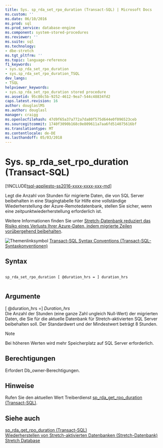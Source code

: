 ```yaml
---
title: Sys. sp_rda_set_rpo_duration (Transact-SQL) | Microsoft Docs
ms.custom: ''
ms.date: 06/10/2016
ms.prod: sql
ms.prod_service: database-engine
ms.component: system-stored-procedures
ms.reviewer: ''
ms.suite: sql
ms.technology:
- dbe-stretch
ms.tgt_pltfrm: ''
ms.topic: language-reference
f1_keywords:
- sys.sp_rda_set_rpo_duration
- sys.sp_rda_set_rpo_duration_TSQL
dev_langs:
- TSQL
helpviewer_keywords:
- sys.sp_rda_set_rpo_duration stored procedure
ms.assetid: 95c80c5b-9252-4612-9ea7-544c48834fd2
caps.latest.revision: 16
author: douglaslMS
ms.author: douglasl
manager: craigg
ms.openlocfilehash: 47d9f65a37a772a7da80f575d644e0f096523ceb
ms.sourcegitcommit: 1740f3090b168c0e809611a7aa6fd514075616bf
ms.translationtype: MT
ms.contentlocale: de-DE
ms.lasthandoff: 05/03/2018
---
```

# <a name="syssprdasetrpoduration-transact-sql"></a>Sys. sp_rda_set_rpo_duration (Transact-SQL)
[!INCLUDE[tsql-appliesto-ss2016-xxxx-xxxx-xxx-md](../../includes/tsql-appliesto-ss2016-xxxx-xxxx-xxx-md.md)]

  Legt die Anzahl von Stunden für migrierte Daten, die von SQL Server beibehalten in eine Stagingtabelle für Hilfe eine vollständige Wiederherstellung der Azure-Remotedatenbank, stellen Sie sicher, wenn eine zeitpunktwiederherstellung erforderlich ist.    
    
 Weitere Informationen finden Sie unter [Stretch-Datenbank reduziert das Risiko eines Verlusts Ihrer Azure-Daten, indem migrierte Zeilen vorübergehend beibehalten](../../sql-server/stretch-database/backup-stretch-enabled-databases-stretch-database.md#stretchRPO).  
   
 ![Themenlinksymbol](../../database-engine/configure-windows/media/topic-link.gif "Topic link icon") [Transact-SQL Syntax Conventions (Transact-SQL-Syntaxkonventionen)](../../t-sql/language-elements/transact-sql-syntax-conventions-transact-sql.md)    
     
## <a name="syntax"></a>Syntax    
    
```    
    
sp_rda_set_rpo_duration [ @duration_hrs = ] duration_hrs    
    
```    
    
## <a name="arguments"></a>Argumente    
 [ @duration_hrs =] *Duration_hrs*    
 Die Anzahl der Stunden (eine ganze Zahl ungleich Null-Wert) der migrierten Daten, die Sie für die aktuelle Datenbank für Stretch-aktivierten SQL Server beibehalten soll. Der Standardwert und der Mindestwert beträgt 8 Stunden.    
 
 > [!NOTE]
 > Bei höheren Werten wird mehr Speicherplatz auf SQL Server erforderlich.
    
## <a name="permissions"></a>Berechtigungen    
 Erfordert Db_owner-Berechtigungen.    
    
## <a name="remarks"></a>Hinweise    
 Rufen Sie den aktuellen Wert Treiberdienst [sp_rda_get_rpo_duration &#40;Transact-SQL&#41;](../../relational-databases/system-stored-procedures/sys-sp-rda-get-rpo-duration-transact-sql.md).    
    
## <a name="see-also"></a>Siehe auch    
 [sp_rda_get_rpo_duration &#40;Transact-SQL&#41;](../../relational-databases/system-stored-procedures/sys-sp-rda-get-rpo-duration-transact-sql.md)     
 [Wiederherstellen von Stretch-aktivierten Datenbanken (Stretch-Datenbank)](../../sql-server/stretch-database/restore-stretch-enabled-databases-stretch-database.md)     
 [Stretch Database](../../sql-server/stretch-database/stretch-database.md)    
    
  
